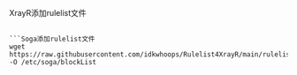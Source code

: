 XrayR添加rulelist文件
```wget https://raw.githubusercontent.com/idkwhoops/Rulelist4XrayR/main/rulelist.yml -O /etc/XrayR/rulelist

```Soga添加rulelist文件
wget https://raw.githubusercontent.com/idkwhoops/Rulelist4XrayR/main/rulelist.yml -O /etc/soga/blockList
